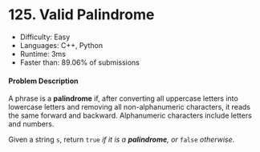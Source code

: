 # 125. Valid Palindrome

- Difficulty: Easy
- Languages: C++, Python
- Runtime: 3ms
- Faster than: 89.06% of submissions

#### Problem Description

A phrase is a **palindrome** if, after converting all uppercase letters into lowercase letters and removing all non-alphanumeric characters, it reads the same forward and backward. Alphanumeric characters include letters and numbers.

Given a string `s`, return `true` *if it is a **palindrome**, or* `false` *otherwise*.
